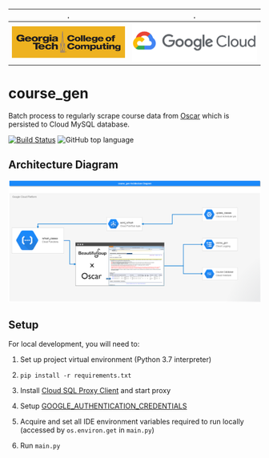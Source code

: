 
.                     |.
:--------------------:|:--------------------:
![GTCC](docs/gt.png)  |![GCP](docs/gcloud.png)


# course_gen

Batch process to regularly scrape course data from [Oscar](oscar.gatech.edu) which is persisted to Cloud MySQL database.

[![Build Status](https://travis-ci.org/aubrey-y/course_gen.svg?branch=master)](https://travis-ci.org/aubrey-y/course_gen)
![GitHub top language](https://img.shields.io/github/languages/top/aubrey-y/course_gen)

## Architecture Diagram
![architecture](docs/architecture.png)

## Setup

For local development, you will need to:

1. Set up project virtual environment (Python 3.7 interpreter)

2. `pip install -r requirements.txt`

3. Install [Cloud SQL Proxy Client](https://cloud.google.com/sql/docs/mysql/quickstart-proxy-test) and start proxy

4. Setup [GOOGLE_AUTHENTICATION_CREDENTIALS](https://cloud.google.com/docs/authentication/getting-started)

5. Acquire and set all IDE environment variables required to run locally (accessed by `os.environ.get` in `main.py`)

6. Run `main.py`
